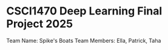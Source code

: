 # CSCI1470 Deep Learning Final Project 2025
Team Name: Spike's Boats
Team Members: Ella, Patrick, Taha